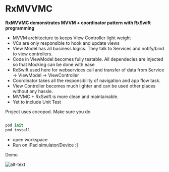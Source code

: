 # RxMVVMC

**RxMVVMC demonstrates MVVM + coordinator pattern with RxSwift programming**

* MVVM architecture to keeps View Controller light weight
* VCs are only responsible to hook and update views
* View Model has all business logics. They talk to Services and notify/bind to view controllers. 
* Code in ViewModel becomes fully testable. All dependecies are injected so that Mocking can be done with ease
* RxSwift used here for webservices call and transfer of data from Service -> ViewModel -> ViewController
* Coordinator takes all the responsibility of navigation and app flow task. 
* View Controller becomes much lighter and can be used other places without any hassle.
* MVVMC + RxSwift is more clean and maintainable.
* Yet to include Unit Test

Project uses cocopod. Make sure you do

```swift

pod init
pod install

```

 * open workspace
 * Run on iPad simulator/Device :]
 
 
 Demo
 
 ![alt-text](https://github.com/Wassmd/RxMVVMC/blob/master/Cats.gif)
